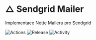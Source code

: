 # △ Sendgrid Mailer
Implementace Nette Maileru pro Sendgrid

![Actions](https://github.com/liquiddesign/sendgrid-mailer/actions/workflows/php.yml/badge.svg)
![Release](https://img.shields.io/github/v/tag/liquiddesign/sendgrid-mailer)
![Activity](https://img.shields.io/github/last-commit/liquiddesign/sendgrid-mailer)